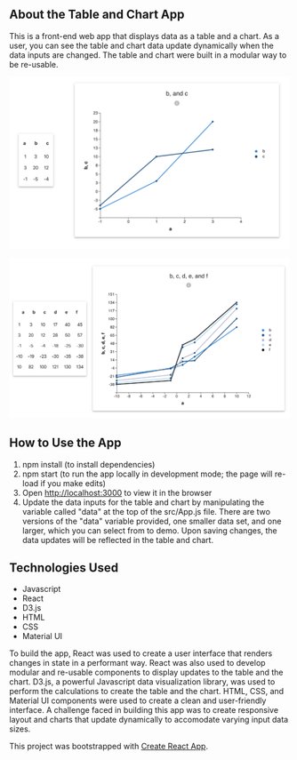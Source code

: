 ## About the Table and Chart App
This is a front-end web app that displays data as a table and a chart. As a user, you can see the table and chart data update dynamically when the data inputs are changed. The table and chart were built in a modular way to be re-usable.

<p align="left">
<img src="public/view-1.png"
     alt="Main View"
     width="600px" height="auto" />
</p>

<p align="left">
<img src="public/view-2.png"
     alt="Main View"
     width="600px" height="auto" />
</p>

## How to Use the App
1. npm install (to install dependencies)
2. npm start (to run the app locally in development mode; the page will re-load if you make edits)
3. Open [http://localhost:3000](http://localhost:3000) to view it in the browser
4. Update the data inputs for the table and chart by manipulating the variable called "data" at the top of the src/App.js file. There are two versions of the "data" variable provided, one smaller data set, and one larger, which you can select from to demo. Upon saving changes, the data updates will be reflected in the table and chart.

## Technologies Used
- Javascript
- React
- D3.js
- HTML
- CSS
- Material UI

To build the app, React was used to create a user interface that renders changes in state in a performant way. React was also used to develop modular and re-usable components to display updates to the table and the chart. D3.js, a powerful Javascript data visualization library, was used to perform the calculations to create the table and the chart. HTML, CSS, and Material UI components were used to create a clean and user-friendly interface. A challenge faced in building this app was to create responsive layout and charts that update dynamically to accomodate varying input data sizes.

This project was bootstrapped with [Create React App](https://github.com/facebook/create-react-app).
